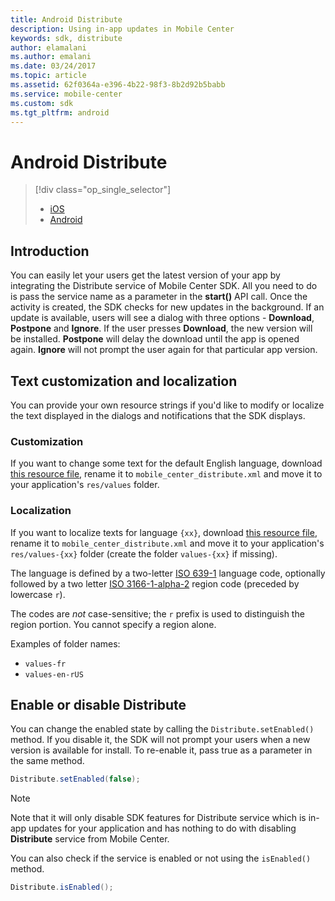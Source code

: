 ```yaml
---
title: Android Distribute
description: Using in-app updates in Mobile Center
keywords: sdk, distribute
author: elamalani
ms.author: emalani
ms.date: 03/24/2017
ms.topic: article
ms.assetid: 62f0364a-e396-4b22-98f3-8b2d92b5babb
ms.service: mobile-center
ms.custom: sdk
ms.tgt_pltfrm: android
---
```


# Android Distribute

> [!div class="op_single_selector"]
> * [iOS](ios.md)
> * [Android](android.md)

## Introduction
You can easily let your users get the latest version of your app by integrating the Distribute service of Mobile Center SDK. All you need to do is pass the service name as a parameter in the **start()** API call. Once the activity is created, the SDK checks for new updates in the background. If an update is available, users will see a dialog with three options - **Download**, **Postpone** and **Ignore**. If the user presses **Download**, the new version will be installed. **Postpone** will delay the download until the app is opened again. **Ignore** will not prompt the user again for that particular app version.

## Text customization and localization

You can provide your own resource strings if you'd like to modify or localize the text displayed in the dialogs and notifications that the SDK displays.

### Customization

If you want to change some text for the default English language, download
[this resource file](https://raw.githubusercontent.com/Microsoft/mobile-center-sdk-android/master/sdk/mobile-center-distribute/src/main/res/values/strings.xml), rename it to `mobile_center_distribute.xml` and move it to your application's `res/values` folder.

### Localization

If you want to localize texts for language `{xx}`, download
[this resource file](https://raw.githubusercontent.com/Microsoft/mobile-center-sdk-android/master/sdk/mobile-center-distribute/src/main/res/values/strings.xml), rename it to `mobile_center_distribute.xml` and move it to your application's `res/values-{xx}` folder (create the folder `values-{xx}` if missing).

[//]: # (The following is extracted from https://developer.android.com/guide/topics/resources/providing-resources.html#AlternativeResources)

The language is defined by a two-letter [ISO 639-1](http://www.loc.gov/standards/iso639-2/php/code_list.php) language code, optionally followed by a two letter [ISO 3166-1-alpha-2](http://www.iso.org/iso/en/prods-services/iso3166ma/02iso-3166-code-lists/list-en1.html) region code (preceded by lowercase `r`).

The codes are *not* case-sensitive; the `r` prefix is used to distinguish the region portion. You cannot specify a region alone.

Examples of folder names:

* `values-fr`
* `values-en-rUS`

## Enable or disable Distribute

You can change the enabled state by calling the `Distribute.setEnabled()` method. If you disable it, the SDK will not prompt your users when a new version is available for install. To re-enable it, pass true as a parameter in the same method.

```java
Distribute.setEnabled(false);
```

> [!NOTE]
> Note that it will only disable SDK features for Distribute service which is in-app updates for your application and has nothing to do with disabling **Distribute** service from Mobile Center.

You can also check if the service is enabled or not using the `isEnabled()` method.

```java
Distribute.isEnabled();
```

